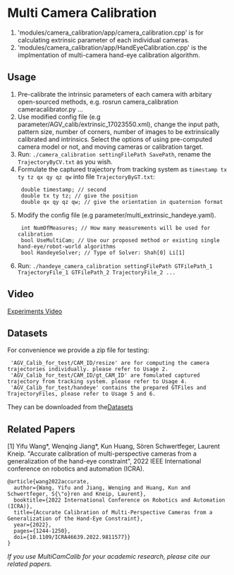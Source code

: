 # Multi Camera Calibration

1. 'modules/camera_calibration/app/camera_calibration.cpp' is for calculating extrinsic parameter of each individual cameras.
2. 'modules/camera_calibration/app/HandEyeCalibration.cpp' is the implmentation of multi-camera hand-eye calibration algorithm.

## Usage
1. Pre-calibrate the intrinsic parameters of each camera with arbitary open-sourced methods, e.g. rosrun camera_calibration cameracalibrator.py ...
2. Use modified config file (e.g parameter/AGV_calib/extrinsic_17023550.xml), change the input path, pattern size, number of corners, number of images to be extrinsically calibrated and intrinsics. Select the options of using pre-computed camera model or not, and moving cameras or calibration target.
3. Run: `./camera_calibration settingFilePath SavePath`, rename the `TrajectoryByCV.txt` as you wish.
4. Formulate the captured trajectory from tracking system as `timestamp tx ty tz qx qy qz qw` into file `TrajectoryByGT.txt`:
   ```
    double timestamp; // second
    double tx ty tz; // give the position
    double qx qy qz qw; // give the orientation in quaternion format
   ```
5. Modify the config file (e.g parameter/multi_extrinsic_handeye.yaml). 
   ```
    int NumOfMeasures; // How many measurements will be used for calibration
    bool UseMultiCam; // Use our proposed method or existing single hand-eye/robot-world algorithms
    bool HandeyeSolver; // Type of Solver: Shah[0] Li[1]
   ```
6. Run: `./handeye_camera_calibration settingFilePath GTFilePath_1 TrajectoryFile_1 GTFilePath_2 TrajectoryFile_2 ...`

## Video
[Experiments Video](https://www.youtube.com/watch?v=9r19SDMskHI)

## Datasets
For convenience we provide a zip file for testing:
   ```
    'AGV_Calib_for_test/CAM_ID/resize' are for computing the camera trajectories individually. please refer to Usage 2. 
    'AGV_Calib_for_test/CAM_ID/gt_CAM_ID' are fomulated captured trajectory from tracking system. please refer to Usage 4.
    'AGV_Calib_for_test/handeye' contains the prepared GTFiles and TrajectoryFiles, please refer to Usage 5 and 6.
   ```
They can be downloaded from the[Datasets](https://drive.google.com/file/d/1rDOOAHZUM5KphkMJIIiLbKoPdTycfOeh/view?usp=sharing)

## Related Papers

<a id="1">[1]</a>
Yifu Wang*, Wenqing Jiang*, Kun Huang, Sören Schwertfeger, Laurent Kneip. "Accurate calibration of multi-perspective cameras from a generalization of the hand-eye constraint", 2022 IEEE International conference on robotics and automation (ICRA).

```
@article{wang2022accurate,
  author={Wang, Yifu and Jiang, Wenqing and Huang, Kun and Schwertfeger, S{\"o}ren and Kneip, Laurent},
  booktitle={2022 International Conference on Robotics and Automation (ICRA)}, 
  title={Accurate Calibration of Multi-Perspective Cameras from a Generalization of the Hand-Eye Constraint}, 
  year={2022},
  pages={1244-1250},
  doi={10.1109/ICRA46639.2022.9811577}}
}
```

*If you use MultiCamCalib for your academic research, please cite our related papers.*
